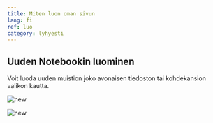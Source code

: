 ```yaml
---
title: Miten luon oman sivun
lang: fi
ref: luo
category: lyhyesti
---
```


## Uuden Notebookin luominen

Voit luoda uuden muistion joko avonaisen tiedoston tai kohdekansion valikon kautta.

![new](../assets/img/new.png)

![new](../assets/img/tree2.png)
